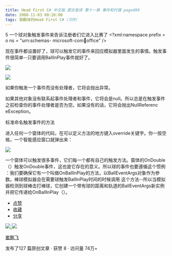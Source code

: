 ```yaml
---
title: Head First C# 中文版 图文皆译 第十一章 事件和代理 page490
date: 2008-11-03 08:26:00
tags: 我翻译的Head First C#（习作）
---
```

5  一个球对象触发事件来告诉注册者们它进入比赛了  <?xml:namespace prefix = o ns = "urn:schemas-
microsoft-com:office:office" />

现在事件都设置好了，球可以触发它的事件来回应模拟器里面发生的事情。触发事件很简单--只要调用BallInPlay事件就好了。

![](https://p-blog.csdn.net/images/p_blog_csdn_net/cuipengfei1/EntryImages/20081103/%E6%88%AA%E5%9B%BE00.jpg)

![](https://p-blog.csdn.net/images/p_blog_csdn_net/cuipengfei1/EntryImages/20081103/%E6%88%AA%E5%9B%BE01.jpg)

如果你触发一个事件而没有处理者，它将会抛出异常。

如果其他对象没有联系起事件处理者和事件，它将会是null。所以总是在触发事件之前检查你的事件处理者是否为空。如果没有的话，它将会抛出NullReferenc
eException。

标准命名触发事件的方法

进入任何一个窗体的代码，在可以定义方法的地方键入override关键字。你一按空格，一个智能感应窗口就弹出来：

![](https://p-blog.csdn.net/images/p_blog_csdn_net/cuipengfei1/EntryImages/20081103/%E6%88%AA%E5%9B%BE02.jpg)

一个窗体可以触发很多事件，它们每一个都有自己的触发方法。窗体的OnDouble（）触发OnDouble事件，这也是它存在的意义。所以球的事件也要遵循这个惯例
：我们要确保它有一个叫做OnBallInPlay的方法，以BallEventArgs对象作为参数。棒球模拟器会在需要球触发BallInPlay时间的时候调用
这个方法--所以当模拟器检测到球棒击打棒球，它创建一个带有球的距离和轨道的BallEventArgs新实例并把它传递给OnBallInPlay（）。

  * [ 点赞  ](javascript:;)
  * [ 收藏  ](javascript:;)
  * [ 分享 ](javascript:;)

[ ![](https://profile.csdnimg.cn/5/2/5/3_cuipengfei1)
![](https://g.csdnimg.cn/static/user-reg-year/1x/11.png)
](https://blog.csdn.net/cuipengfei1)

[ 崔鹏飞 ](https://blog.csdn.net/cuipengfei1)

发布了127 篇原创文章  ·  获赞 8  ·  访问量 74万+

